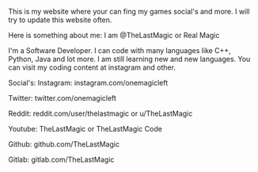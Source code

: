 This is my website where your can fing my games social's and more.
I will try to update this website often.


Here is something about me:
I am @TheLastMagic or Real Magic

I'm a Software Developer.
I can code with many languages like C++, Python, Java and lot more.
I am still learning new and new languages.
You can visit my coding content at instagram and other.

Social's:
Instagram: instagram.com/onemagicleft

Twitter: twitter.com/onemagicleft

Reddit: reddit.com/user/thelastmagic or u/TheLastMagic

Youtube: TheLastMagic or TheLastMagic Code

Github: github.com/TheLastMagic

Gitlab: gitlab.com/TheLastMagic
